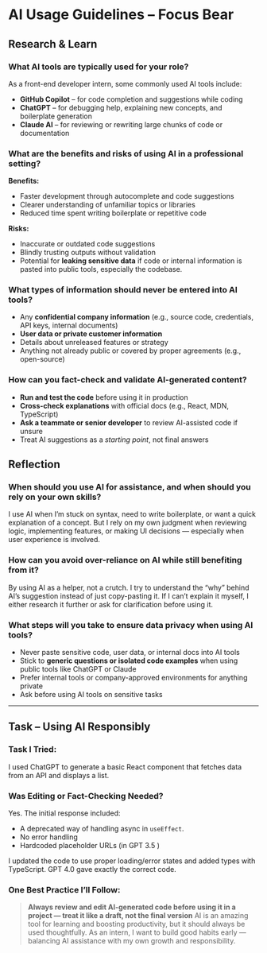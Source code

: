 # AI Usage Guidelines – Focus Bear

## Research & Learn

### What AI tools are typically used for your role?

As a front-end developer intern, some commonly used AI tools include:
- **GitHub Copilot** – for code completion and suggestions while coding
- **ChatGPT** – for debugging help, explaining new concepts, and boilerplate generation
- **Claude AI** – for reviewing or rewriting large chunks of code or documentation

### What are the benefits and risks of using AI in a professional setting?

**Benefits:**
- Faster development through autocomplete and code suggestions
- Clearer understanding of unfamiliar topics or libraries
- Reduced time spent writing boilerplate or repetitive code

**Risks:**
- Inaccurate or outdated code suggestions
- Blindly trusting outputs without validation
- Potential for **leaking sensitive data** if code or internal information is pasted into public tools, especially the codebase. 

### What types of information should never be entered into AI tools?

- Any **confidential company information** (e.g., source code, credentials, API keys, internal documents)
- **User data or private customer information**
- Details about unreleased features or strategy
- Anything not already public or covered by proper agreements (e.g., open-source)

### How can you fact-check and validate AI-generated content?

- **Run and test the code** before using it in production
- **Cross-check explanations** with official docs (e.g., React, MDN, TypeScript)
- **Ask a teammate or senior developer** to review AI-assisted code if unsure
- Treat AI suggestions as a *starting point*, not final answers


## Reflection

### When should you use AI for assistance, and when should you rely on your own skills?

I use AI when I’m stuck on syntax, need to write boilerplate, or want a quick explanation of a concept. But I rely on my own judgment when reviewing logic, implementing features, or making UI decisions — especially when user experience is involved.

### How can you avoid over-reliance on AI while still benefiting from it?

By using AI as a helper, not a crutch. I try to understand the “why” behind AI’s suggestion instead of just copy-pasting it. If I can’t explain it myself, I either research it further or ask for clarification before using it.

### What steps will you take to ensure data privacy when using AI tools?

- Never paste sensitive code, user data, or internal docs into AI tools
- Stick to **generic questions or isolated code examples** when using public tools like ChatGPT or Claude
- Prefer internal tools or company-approved environments for anything private
- Ask before using AI tools on sensitive tasks

---

## Task – Using AI Responsibly

### Task I Tried:
I used ChatGPT to generate a basic React component that fetches data from an API and displays a list.

### Was Editing or Fact-Checking Needed?
Yes. The initial response included:
- A deprecated way of handling async in `useEffect`. 
- No error handling
- Hardcoded placeholder URLs (in GPT 3.5 )

I updated the code to use proper loading/error states and added types with TypeScript.
GPT 4.0 gave exactly the correct code. 

### One Best Practice I’ll Follow:
> **Always review and edit AI-generated code before using it in a project — treat it like a draft, not the final version**
AI is an amazing tool for learning and boosting productivity, but it should always be used thoughtfully. As an intern, I want to build good habits early — balancing AI assistance with my own growth and responsibility.
 